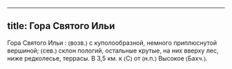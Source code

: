 
---
title: Гора Святого Ильи
---
Гора Святого Ильи
: ⦅возв.⦆ с куполообразной, немного приплюснутой вершиной; ⦅сев.⦆ склон пологий, остальные крутые, на них вверху лес, ниже редколесье, террасы. В 3,5 км. к ⦅С⦆ от ⦅н.п.⦆ Высокое ⦅Бахч.⦆.

